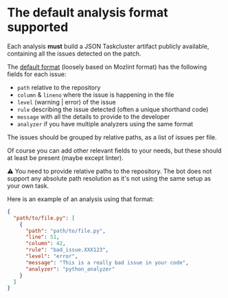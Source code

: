 # The default analysis format supported

Each analysis **must** build a JSON Taskcluster artifact publicly available, containing all the issues detected on the patch.

The [default format](https://github.com/mozilla/code-review/blob/master/bot/code_review_bot/tasks/lint.py#L170) (loosely based on Mozlint format) has the following fields for each issue:

* `path` relative to the repository
* `column` & `lineno` where the issue is happening in the file
* `level` (warning | error) of the issue
* `rule`  describing the issue detected (often a unique shorthand code)
* `message` with all the details to provide to the developer
* `analyzer` if you have multiple analyzers using the same format

The issues should be grouped by relative paths, as a list of issues per file.

Of course you can add other relevant fields to your needs, but these should at least be present (maybe except linter).

:warning: You need to provide relative paths to the repository. The bot does not support any absolute path resolution as it's not using the same setup as your own task.

Here is an example of an analysis using that format:

```json
{
  "path/to/file.py": [
    {
      "path": "path/to/file.py",
      "line": 51,
      "column": 42,
      "rule": "bad_issue.XXX123",
      "level": "error",
      "message": "This is a really bad issue in your code",
      "analyzer": "python_analyzer"
    }
  ]
}
```
